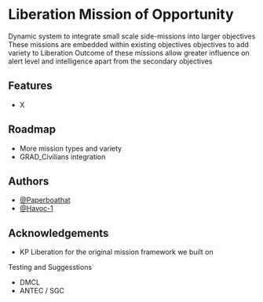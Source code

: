 
# Liberation Mission of Opportunity


Dynamic system to integrate small scale side-missions into larger objectives
These missions are embedded within existing objectives objectives to add variety to Liberation
Outcome of these missions allow greater influence on alert level and intelligence apart from the secondary objectives 

## Features

- X


## Roadmap

- More mission types and variety
- GRAD_Civilians integration



## Authors

- [@Paperboathat](https://github.com/Paperboathat)
- [@Havoc-1](https://github.com/Havoc-1)


## Acknowledgements

 - KP Liberation for the original mission framework we built on

 Testing and Suggesstions
 - DMCL 
 - ANTEC / SGC 